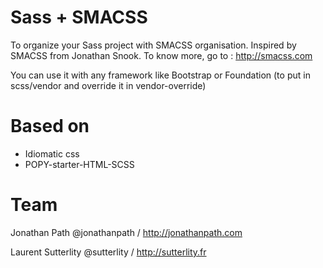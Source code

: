 Sass + SMACSS
==============

To organize your Sass project with SMACSS organisation. Inspired by SMACSS from Jonathan Snook. To know more, go to : http://smacss.com

You can use it with any framework like Bootstrap or Foundation (to put in scss/vendor and override it in vendor-override)

Based on
==
 - Idiomatic css
 - POPY-starter-HTML-SCSS

Team
==
Jonathan Path @jonathanpath / http://jonathanpath.com

Laurent Sutterlity @sutterlity / http://sutterlity.fr
